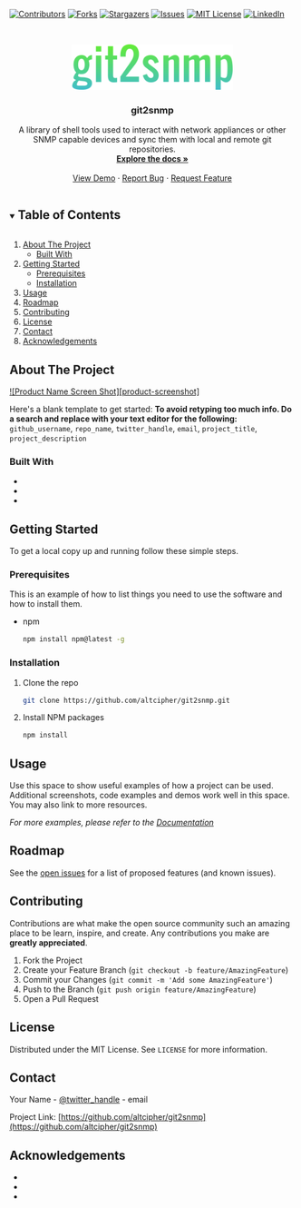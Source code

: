 <!-- PROJECT SHIELDS -->
<!--
*** I'm using markdown "reference style" links for readability.
*** Reference links are enclosed in brackets [ ] instead of parentheses ( ).
*** See the bottom of this document for the declaration of the reference variables
*** for contributors-url, forks-url, etc. This is an optional, concise syntax you may use.
*** https://www.markdownguide.org/basic-syntax/#reference-style-links
-->
[![Contributors][contributors-shield]][contributors-url]
[![Forks][forks-shield]][forks-url]
[![Stargazers][stars-shield]][stars-url]
[![Issues][issues-shield]][issues-url]
[![MIT License][license-shield]][license-url]
[![LinkedIn][linkedin-shield]][linkedin-url]



<!-- PROJECT LOGO -->
<br />
<p align="center">
  <a href="https://github.com/altcipher/git2snmp">
    <img src="images/logo3.png" alt="Logo" height="80">
  </a>

  <h3 align="center">git2snmp</h3>

  <p align="center">
    A library of shell tools used to interact with network appliances or other SNMP capable devices and sync them with local and remote git repositories.
    <br />
    <a href="https://github.com/altcipher/git2snmp"><strong>Explore the docs »</strong></a>
    <br />
    <br />
    <a href="https://github.com/altcipher/git2snmp">View Demo</a>
    ·
    <a href="https://github.com/altcipher/git2snmp/issues">Report Bug</a>
    ·
    <a href="https://github.com/altcipher/git2snmp/issues">Request Feature</a>
  </p>
</p>



<!-- TABLE OF CONTENTS -->
<details open="open">
  <summary><h2 style="display: inline-block">Table of Contents</h2></summary>
  <ol>
    <li>
      <a href="#about-the-project">About The Project</a>
      <ul>
        <li><a href="#built-with">Built With</a></li>
      </ul>
    </li>
    <li>
      <a href="#getting-started">Getting Started</a>
      <ul>
        <li><a href="#prerequisites">Prerequisites</a></li>
        <li><a href="#installation">Installation</a></li>
      </ul>
    </li>
    <li><a href="#usage">Usage</a></li>
    <li><a href="#roadmap">Roadmap</a></li>
    <li><a href="#contributing">Contributing</a></li>
    <li><a href="#license">License</a></li>
    <li><a href="#contact">Contact</a></li>
    <li><a href="#acknowledgements">Acknowledgements</a></li>
  </ol>
</details>



<!-- ABOUT THE PROJECT -->
## About The Project

[![Product Name Screen Shot][product-screenshot]](https://example.com)

Here's a blank template to get started:
**To avoid retyping too much info. Do a search and replace with your text editor for the following:**
`github_username`, `repo_name`, `twitter_handle`, `email`, `project_title`, `project_description`


### Built With

* []()
* []()
* []()



<!-- GETTING STARTED -->
## Getting Started

To get a local copy up and running follow these simple steps.

### Prerequisites

This is an example of how to list things you need to use the software and how to install them.
* npm
  ```sh
  npm install npm@latest -g
  ```

### Installation

1. Clone the repo
   ```sh
   git clone https://github.com/altcipher/git2snmp.git
   ```
2. Install NPM packages
   ```sh
   npm install
   ```



<!-- USAGE EXAMPLES -->
## Usage

Use this space to show useful examples of how a project can be used. Additional screenshots, code examples and demos work well in this space. You may also link to more resources.

_For more examples, please refer to the [Documentation](https://example.com)_



<!-- ROADMAP -->
## Roadmap

See the [open issues](https://github.com/altcipher/git2snmp/issues) for a list of proposed features (and known issues).



<!-- CONTRIBUTING -->
## Contributing

Contributions are what make the open source community such an amazing place to be learn, inspire, and create. Any contributions you make are **greatly appreciated**.

1. Fork the Project
2. Create your Feature Branch (`git checkout -b feature/AmazingFeature`)
3. Commit your Changes (`git commit -m 'Add some AmazingFeature'`)
4. Push to the Branch (`git push origin feature/AmazingFeature`)
5. Open a Pull Request



<!-- LICENSE -->
## License

Distributed under the MIT License. See `LICENSE` for more information.



<!-- CONTACT -->
## Contact

Your Name - [@twitter_handle](https://twitter.com/twitter_handle) - email

Project Link: [https://github.com/altcipher/git2snmp](https://github.com/altcipher/git2snmp)



<!-- ACKNOWLEDGEMENTS -->
## Acknowledgements

* []()
* []()
* []()





<!-- MARKDOWN LINKS & IMAGES -->
<!-- https://www.markdownguide.org/basic-syntax/#reference-style-links -->
[contributors-shield]: https://img.shields.io/github/contributors/altcipher/git2snmp.svg?style=for-the-badge
[contributors-url]: https://github.com/altcipher/git2snmp/graphs/contributors
[forks-shield]: https://img.shields.io/github/forks/altcipher/git2snmp.svg?style=for-the-badge
[forks-url]: https://github.com/altcipher/git2snmp/network/members
[stars-shield]: https://img.shields.io/github/stars/altcipher/git2snmp.svg?style=for-the-badge
[stars-url]: https://github.com/altcipher/git2snmp/stargazers
[issues-shield]: https://img.shields.io/github/issues/altcipher/git2snmp.svg?style=for-the-badge
[issues-url]: https://github.com/altcipher/git2snmp/issues
[license-shield]: https://img.shields.io/github/license/altcipher/git2snmp.svg?style=for-the-badge
[license-url]: https://github.com/altcipher/git2snmp/blob/master/LICENSE.txt
[linkedin-shield]: https://img.shields.io/badge/-LinkedIn-black.svg?style=for-the-badge&logo=linkedin&colorB=555
[linkedin-url]: https://linkedin.com/in/altcipher
